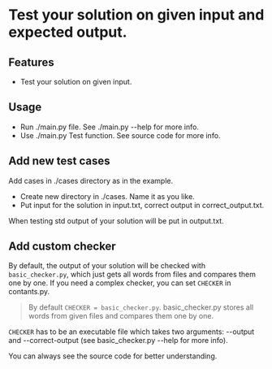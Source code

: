 # Test your solution on given input and expected output.

## Features
- Test your solution on given input.

## Usage
- Run ./main.py file. See ./main.py --help for more info.
- Use ./main.py Test function. See source code for more info.

## Add new test cases
Add cases in ./cases directory as in the example.

- Create new directory in ./cases. Name it as you like.
- Put input for the solution in input.txt, correct output in correct_output.txt.

When testing std output of your solution will be put in output.txt.

## Add custom checker
By default, the output of your solution will be checked with
`basic_checker.py`, which just gets all words from files and compares them one
by one.
If you need a complex checker, you can set `CHECKER` in contants.py.
>By default `CHECKER = basic_checker.py`.
basic_checker.py stores all words from given files and compares them one by one.

`CHECKER` has to be an executable file which takes two arguments:
--output and --correct-output (see basic_checker.py --help for more info).

You can always see the source code for better understanding.
